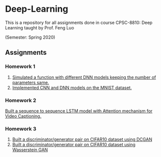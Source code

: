 # Deep-Learning
This is a repository for all assignments done in course CPSC-8810: Deep Learning taught by Prof. Feng Luo

(Semester: Spring 2020)

## Assignments

### Homework 1
1. [Simulated a function with different DNN models keeping the number of parameters same.](https://github.com/abhijeetamle/Deep-Learning/tree/master/HW1/Regression)
2. [Implemented CNN and DNN models on the MNIST dataset.](https://github.com/abhijeetamle/Deep-Learning/tree/master/HW1/MNIST)


### Homework 2
[Built a sequence to sequence LSTM model with Attention mechanism for Video Captioning.](https://github.com/abhijeetamle/Deep-Learning/tree/master/HW2/hw2_1)


### Homework 3
1. [Built a discriminator/generator pair on CIFAR10 dataset using DCGAN](https://github.com/abhijeetamle/Deep-Learning/tree/master/HW3)
2. [Built a discriminator/generator pair on CIFAR10 dataset using Wasserstein GAN](https://github.com/abhijeetamle/Deep-Learning/tree/master/HW3)

